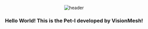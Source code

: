 <div align="center">

  ![header](https://capsule-render.vercel.app/api?type=Waving&color=EA7757&height=250&section=header&text=Pet-I&fontColor=FFF0E3&fontSize=70)

### Hello World! This is the Pet-I developed by VisionMesh!

</div>
